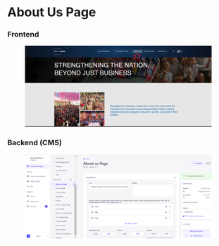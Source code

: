 # About Us Page

### **Frontend**

<figure><img src="../../.gitbook/assets/about-us-landing-page.png" alt=""><figcaption></figcaption></figure>

### Backend (CMS)

<figure><img src="../../.gitbook/assets/about-us-landing-page-cms.png" alt=""><figcaption></figcaption></figure>

